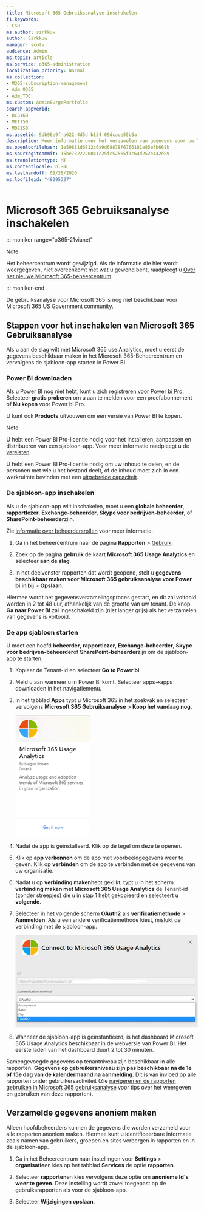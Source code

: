 ```yaml
---
title: Microsoft 365 Gebruiksanalyse inschakelen
f1.keywords:
- CSH
ms.author: sirkkuw
author: Sirkkuw
manager: scotv
audience: Admin
ms.topic: article
ms.service: o365-administration
localization_priority: Normal
ms.collection:
- M365-subscription-management
- Adm_O365
- Adm_TOC
ms.custom: AdminSurgePortfolio
search.appverid:
- BCS160
- MET150
- MOE150
ms.assetid: 9db96e9f-a622-4d5d-b134-09dcace55b6a
description: Meer informatie over het verzamelen van gegevens voor uw Tenant met behulp van de app Microsoft 365 Usage Analytics template in Power BI.
ms.openlocfilehash: 1e59811d6812c6a9d68878f6766181e85efb668b
ms.sourcegitcommit: 15be7822220041c25fc52565f1c64d252e442d89
ms.translationtype: MT
ms.contentlocale: nl-NL
ms.lasthandoff: 09/28/2020
ms.locfileid: "48295327"
---
```

# <a name="enable-microsoft-365-usage-analytics"></a>Microsoft 365 Gebruiksanalyse inschakelen

::: moniker range="o365-21vianet"

> [!NOTE]
> Het beheercentrum wordt gewijzigd. Als de informatie die hier wordt weergegeven, niet overeenkomt met wat u gewend bent, raadpleegt u [Over het nieuwe Microsoft 365-beheercentrum](https://docs.microsoft.com/microsoft-365/admin/microsoft-365-admin-center-preview?view=o365-21vianet).

::: moniker-end

De gebruiksanalyse voor Microsoft 365 is nog niet beschikbaar voor Microsoft 365 US Government community.
  
## <a name="steps-to-enable-microsoft-365-usage-analytics"></a>Stappen voor het inschakelen van Microsoft 365 Gebruiksanalyse

Als u aan de slag wilt met Microsoft 365 use Analytics, moet u eerst de gegevens beschikbaar maken in het Microsoft 365-Beheercentrum en vervolgens de sjabloon-app starten in Power BI.
  
### <a name="get-power-bi"></a>Power BI downloaden

Als u Power BI nog niet hebt, kunt u [zich registreren voor Power bi Pro](https://go.microsoft.com/fwlink/p/?linkid=845347). Selecteer **gratis proberen** om u aan te melden voor een proefabonnement of **Nu kopen** voor Power bi Pro.
  
  
U kunt ook **Products** uitvouwen om een versie van Power BI te kopen. 

> [!NOTE]
> U hebt een Power BI Pro-licentie nodig voor het installeren, aanpassen en distribueren van een sjabloon-app. Voor meer informatie raadpleegt u de [vereisten](https://docs.microsoft.com/power-bi/service-template-apps-install-distribute?source=docs#prerequisites).

U hebt een Power BI Pro-licentie nodig om uw inhoud te delen, en de personen met wie u het bestand deelt, of de inhoud moet zich in een werkruimte bevinden met een [uitgebreide capaciteit](https://docs.microsoft.com/power-bi/service-premium-what-is). 
  
### <a name="enable-the-template-app"></a>De sjabloon-app inschakelen

Als u de sjabloon-app wilt inschakelen, moet u een **globale beheerder**, **rapportlezer**, **Exchange-beheerder**, **Skype voor bedrijven-beheerder**, of **SharePoint-beheerder**zijn. 
  
Zie [informatie over beheerdersrollen](../add-users/about-admin-roles.md) voor meer informatie. 
  
1. Ga in het beheercentrum naar de pagina **Rapporten** \> <a href="https://go.microsoft.com/fwlink/p/?linkid=2074756" target="_blank">Gebruik</a>. 
    
2. Zoek op de pagina **gebruik** de kaart **Microsoft 365 Usage Analytics** en selecteer **aan de slag**.
    
3. In het deelvenster rapporten dat wordt geopend, stelt u **gegevens beschikbaar maken voor Microsoft 365 gebruiksanalyse voor Power bi** **in bij** \> **Opslaan**. 
  
Hiermee wordt het gegevensverzamelingsproces gestart, en dit zal voltooid worden in 2 tot 48 uur, afhankelijk van de grootte van uw tenant. De knop **Ga naar Power BI** zal ingeschakeld zijn (niet langer grijs) als het verzamelen van gegevens is voltooid. 
    
### <a name="initiate-the-template-app"></a>De app sjabloon starten

U moet een hoofd **beheerder**, **rapportlezer**, **Exchange-beheerder**, **Skype voor bedrijven-beheerder**of **SharePoint-beheerder**zijn om de sjabloon-app te starten. 
  
1. Kopieer de Tenant-id en selecteer **Go to Power bi**.
    
2.  Meld u aan wanneer u in Power BI komt. Selecteer apps->apps downloaden in het navigatiemenu.    
  
3. In het tabblad **Apps** typt u Microsoft 365 in het zoekvak en selecteer vervolgens **Microsoft 365 Gebruiksanalyse** \> **Koop het vandaag nog**.

    [![Selecteer nu kopen](../../media/78102250-9874-4a32-8365-436f13560b52.png)](https://app.powerbi.com/groups/me/getapps/services/cia_microsoft365.microsoft-365-usage-analytics)
    
4.  Nadat de app is geïnstalleerd. Klik op de tegel om deze te openen.

5.  Klik op **app verkennen** om de app met voorbeeldgegevens weer te geven. Klik op **verbinden** om de app te verbinden met de gegevens van uw organisatie.

6.  Nadat u op **verbinding maken**hebt geklikt, typt u in het scherm **verbinding maken met Microsoft 365 Usage Analytics** de Tenant-id (zonder streepjes) die u in stap 1 hebt gekopieerd en selecteert u **volgende**.
    
7. Selecteer in het volgende scherm **OAuth2** als **verificatiemethode** \> **Aanmelden**. Als u een andere verificatiemethode kiest, mislukt de verbinding met de sjabloon-app.
    
    ![Microsoft-account kiezen als verificatiemethode](../../media/ab6f0463-c3f7-4088-a605-67c699fa86adnew.png)
  
8. Wanneer de sjabloon-app is geïnstantieerd, is het dashboard Microsoft 365 Usage Analytics beschikbaar in de webversie van Power BI. Het eerste laden van het dashboard duurt 2 tot 30 minuten.
  
Samengevoegde gegevens op tenantniveau zijn beschikbaar in alle rapporten. **Gegevens op gebruikersniveau zijn pas beschikbaar na de 1e of 15e dag van de kalendermaand na aanmelding**. Dit is van invloed op alle rapporten onder gebruikersactiviteit (Zie [navigeren en de rapporten gebruiken in Microsoft 365 gebruiksanalyse](navigate-and-utilize-reports.md) voor tips over het weergeven en gebruiken van deze rapporten).
    
## <a name="make-the-collected-data-anonymous"></a>Verzamelde gegevens anoniem maken

Alleen hoofdbeheerders kunnen de gegevens die worden verzameld voor alle rapporten anoniem maken. Hiermee kunt u identificeerbare informatie zoals namen van gebruikers, groepen en sites verbergen in rapporten en in de sjabloon-app.
  
1. Ga in het Beheercentrum naar instellingen voor **Settings** \> **organisatie**en kies op het tabblad **Services** de optie **rapporten**.
    
2. Selecteer **rapporten**en kies vervolgens deze optie om **anonieme Id's weer te geven**. Deze instelling wordt zowel toegepast op de gebruiksrapporten als voor de sjabloon-app.
  
3. Selecteer **Wijzigingen opslaan**.
